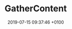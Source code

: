 ---
title: GatherContent
intro: Unify content creation, workflow, and collaboration.
link: https://gathercontent.com
category:
- Collaboration
- Content strategy
image: "/assets/images/gathercontent.png"
date: 2019-07-15 09:37:46 +0100
---
